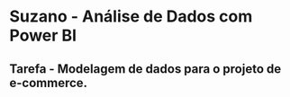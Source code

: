 # **Suzano - Análise de Dados com Power BI**

Tarefa - Modelagem de dados para o projeto de e-commerce.
---
